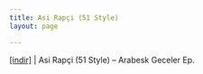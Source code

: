 ```yaml
---
title: Asi Rapçi (51 Style)
layout: page

---
```

<a href="https://cloud.mail.ru/public/f4c6c2a2f168/Asi%20Rapci%20aka%2051%20Style%20-%20Arabesk%20Geceler%20EP" target="_blank">[indir]</a>   |   Asi Rapçi (51 Style) &#8211; Arabesk Geceler Ep.